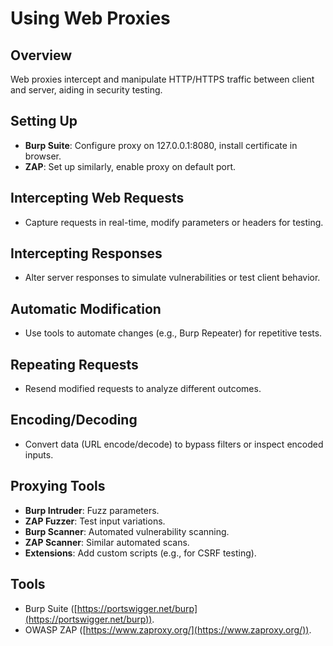 # Using Web Proxies

## Overview
Web proxies intercept and manipulate HTTP/HTTPS traffic between client and server, aiding in security testing.

## Setting Up
- **Burp Suite**: Configure proxy on 127.0.0.1:8080, install certificate in browser.
- **ZAP**: Set up similarly, enable proxy on default port.

## Intercepting Web Requests
- Capture requests in real-time, modify parameters or headers for testing.

## Intercepting Responses
- Alter server responses to simulate vulnerabilities or test client behavior.

## Automatic Modification
- Use tools to automate changes (e.g., Burp Repeater) for repetitive tests.

## Repeating Requests
- Resend modified requests to analyze different outcomes.

## Encoding/Decoding
- Convert data (URL encode/decode) to bypass filters or inspect encoded inputs.

## Proxying Tools
- **Burp Intruder**: Fuzz parameters.
- **ZAP Fuzzer**: Test input variations.
- **Burp Scanner**: Automated vulnerability scanning.
- **ZAP Scanner**: Similar automated scans.
- **Extensions**: Add custom scripts (e.g., for CSRF testing).

## Tools
- Burp Suite ([https://portswigger.net/burp](https://portswigger.net/burp)).
- OWASP ZAP ([https://www.zaproxy.org/](https://www.zaproxy.org/)).